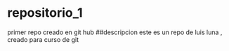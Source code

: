 # repositorio_1
primer repo creado en git hub
##descripcion
este es un repo de luis luna , creado para curso de git
